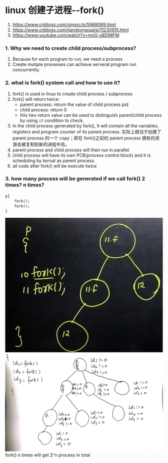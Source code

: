 # linux 创建子进程--fork()

1. https://www.cnblogs.com/xingzc/p/5988069.html
2. https://www.cnblogs.com/jiangtongxue/p/11230915.html
3. https://www.youtube.com/watch?v=mnG-s8DlMFM

### 1. Why we need to create child process/subprocess?

1. Because for each program to run, we need a process
2. Create mutiple processes can achieve serveral program run concurrently.

### 2. what is fork() system call and how to use it?

1. fork() is used in linux to create child process / subprocess
2. fork() will return twice:
   - parent process: return the value of child process pid
   - child process: return 0
   - this two return value can be used to distinguish parent/child process by using `if` condition to check.
3. In the child process generated by fork(), it will contain all the variables, registers and program counter of its parent process. 实际上相当于创建了 parent process 的一个 copy；即在 fork()之前的 parent process 拥有的资源会被复制到新的进程中去。
4. parent process and child process will then run in parallel
5. child process will have its own PCB(process control block) and it is scheduling by kernal as parent process.
6. all code after fork() will be execute twice

### 3. how many process will be generated if we call fork() 2 times? n times?

```
p{
    fork();
    fork();
}
```

![linux_fork_twice.jpg](../image/linux_fork_twice.jpg)
![linux_fork_twice.jpg](../image/linux_fork_3times.jpg)
fork() n times will get 2^n process in total
